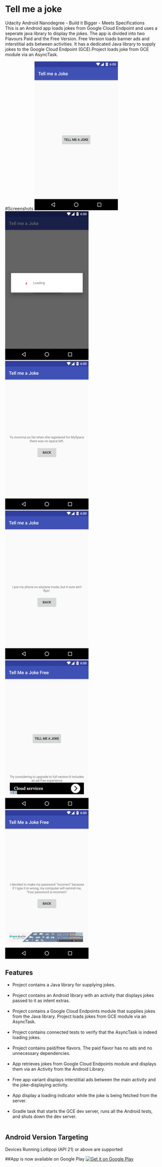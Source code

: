 # Tell me a joke
Udacity Android Nanodegree - Build it Bigger - Meets Specifications <br>
This is an Android app loads jokes from Google Cloud Endpoint and uses a seperate java library to display the jokes. The app is divided into two Flavours Paid and the Free Version. Free Version loads banner ads and interstitial ads between activities. It has a dedicated Java library to supply jokes to the Google Cloud Endpoint (GCE).Project loads joke from GCE module via an AsyncTask.

#Screenshots
<img src="https://raw.githubusercontent.com/aashishvanand/Jokes/master/Screenshots/Screenshot_20160905-123906.png" height=480 width =270/>
<img src="https://raw.githubusercontent.com/aashishvanand/Jokes/master/Screenshots/Screenshot_20160905-123909.png" height=480 width =270/>
<img src="https://raw.githubusercontent.com/aashishvanand/Jokes/master/Screenshots/Screenshot_20160905-123914.png" height=480 width =270/>
<img src="https://raw.githubusercontent.com/aashishvanand/Jokes/master/Screenshots/Screenshot_20160905-123921.png" height=480 width =270/>
<img src="https://raw.githubusercontent.com/aashishvanand/Jokes/master/Screenshots/Screenshot_20160905-140200.png" height=480 width =270/>
<img src="https://raw.githubusercontent.com/aashishvanand/Jokes/master/Screenshots/Screenshot_20160905-140147.png" height=480 width =270/>

## Features
<ul style="list-style-type:disc">
<li>Project contains a Java library for supplying jokes.</li><br>
<li>Project contains an Android library with an activity that displays jokes passed to it as intent extras.</li><br>
<li>Project contains a Google Cloud Endpoints module that supplies jokes from the Java library. Project loads jokes from GCE module via an AsyncTask.</li><br>
<li>Project contains connected tests to verify that the AsyncTask is indeed loading jokes.</li><br>
<li>Project contains paid/free flavors. The paid flavor has no ads and no unnecessary dependencies.</li><br>
<li>App retrieves jokes from Google Cloud Endpoints module and displays them via an Activity from the Android Library.</li><br>
<li>Free app variant displays interstitial ads between the main activity and the joke-displaying activity.</li><br>
<li>App display a loading indicator while the joke is being fetched from the server.</li><br>
<li>Gradle task that starts the GCE dev server, runs all the Android tests, and shuts down the dev server.</li><br>
</ul>

## Android Version Targeting
Devices Running Lollipop (API 21) or above are supported

##App is now available on Google Play
<a href='https://play.google.com/store/apps/details?id=com.aashish.flick&utm_source=global_co&utm_medium=prtnr&utm_content=Mar2515&utm_campaign=PartBadge&pcampaignid=MKT-Other-global-all-co-prtnr-py-PartBadge-Mar2515-1'><img alt='Get it on Google Play' src='https://play.google.com/intl/en_us/badges/images/generic/en_badge_web_generic.png'/></a>
